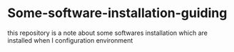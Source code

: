 # Some-software-installation-guiding
this repository is a note about some softwares installation which are installed when I configuration environment
